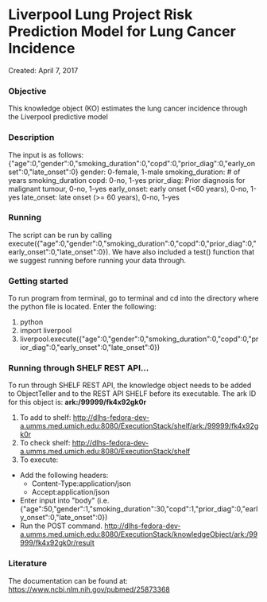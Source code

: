 # Liverpool Lung Project Risk Prediction Model for Lung Cancer Incidence
Created: April 7, 2017


### Objective
This knowledge object (KO) estimates the lung cancer incidence through the Liverpool predictive model



### Description
The input is as follows: {"age":0,"gender":0,"smoking_duration":0,"copd":0,"prior_diag":0,"early_onset":0,"late_onset":0}
    gender: 0-female, 1-male
    smoking_duration: # of years smoking_duration
    copd: 0-no, 1-yes
    prior_diag: Prior diagnosis for malignant tumour, 0-no, 1-yes
    early_onset: early onset (<60 years), 0-no, 1-yes
    late_onset: late onset (>= 60 years), 0-no, 1-yes


### Running
The script can be run by calling execute({"age":0,"gender":0,"smoking_duration":0,"copd":0,"prior_diag":0,"early_onset":0,"late_onset":0}). We have also included a test() function that we suggest running before running your data through.


### Getting started
To run program from terminal, go to terminal and cd into the directory where the python file is located. Enter the following:
1. python
2. import liverpool
3. liverpool.execute({"age":0,"gender":0,"smoking_duration":0,"copd":0,"prior_diag":0,"early_onset":0,"late_onset":0})

### Running through SHELF REST API...
To run through SHELF REST API, the knowledge object needs to be added to ObjectTeller and to the REST API SHELF before its executable.
The ark ID for this object is: **ark:/99999/fk4x92gk0r**

1. To add to shelf: http://dlhs-fedora-dev-a.umms.med.umich.edu:8080/ExecutionStack/shelf/ark:/99999/fk4x92gk0r
2. To check shelf: http://dlhs-fedora-dev-a.umms.med.umich.edu:8080/ExecutionStack/shelf
3. To execute:
  - Add the following headers:
    - Content-Type:application/json
    - Accept:application/json
  - Enter input into "body" (i.e. {"age":50,"gender":1,"smoking_duration":30,"copd":1,"prior_diag":0,"early_onset":0,"late_onset":0})
  - Run the POST command. http://dlhs-fedora-dev-a.umms.med.umich.edu:8080/ExecutionStack/knowledgeObject/ark:/99999/fk4x92gk0r/result

### Literature
The documentation can be found at: https://www.ncbi.nlm.nih.gov/pubmed/25873368
